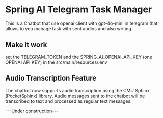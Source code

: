 # Spring AI Telegram Task Manager
This is a Chatbot that use openai client with gpt-4o-mini in telegram that allows to you manage task with sent audios and also writing. 

## Make it work
set the TELEGRAM_TOKEN and the SPRING_AI_OPENAI_API_KEY (one OPENAI API KEY) in the src/main/resources/.env

## Audio Transcription Feature
The chatbot now supports audio transcription using the CMU Sphinx (PocketSphinx) library. Audio messages sent to the chatbot will be transcribed to text and processed as regular text messages.

---Under construction---
